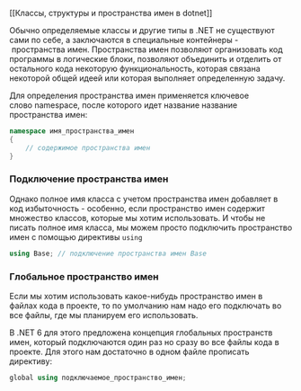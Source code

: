 [[Классы, структуры и пространства имен в dotnet]]

Обычно определяемые классы и другие типы в .NET не существуют сами по себе, а заключаются в специальные контейнеры - пространства имен. Пространства имен позволяют организовать код программы в логические блоки, позволяют объединить и отделить от остального кода некоторую функциональность, которая связана некоторой общей идеей или которая выполняет определенную задачу.

Для определения пространства имен применяется ключевое слово namespace, после которого идет название название пространства имен:
``` cs
namespace имя_пространства_имен
{
    // содержимое пространства имен
}
```

### Подключение пространства имен

Однако полное имя класса с учетом пространства имен добавляет в код избыточность - особенно, если пространство имен содержит множество классов, которые мы хотим использовать. И чтобы не писать полное имя класса, мы можем просто подключить пространство имен с помощью директивы `using`

``` cs
using Base; // подключение пространства имен Base
```

### Глобальное пространство имен 

Если мы хотим использовать какое-нибудь пространство имен в файлах кода в проекте, то по умолчанию нам надо его подключать во все файлы, где мы планируем его использовать.

В .NET 6 для этого предложена концепция глобальных пространств имен, который подключаются один раз но сразу во все файлы кода в проекте. Для этого нам достаточно в одном файле прописать директиву:

``` cs 
global using подключаемое_пространство_имен;
```

